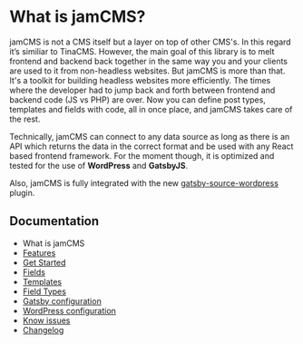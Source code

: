 # What is jamCMS?

jamCMS is not a CMS itself but a layer on top of other CMS's. In this regard it’s similiar to TinaCMS. However, the main goal of this library is to melt frontend and backend back together in the same way you and your clients are used to it from non-headless websites.
But jamCMS is more than that. It's a toolkit for building headless websites more efficiently. The times where the developer had to jump back and forth between frontend and backend code (JS vs PHP) are over. Now you can define post types, templates and fields with code, all in once place, and jamCMS takes care of the rest.

Technically, jamCMS can connect to any data source as long as there is an API which returns the data in the correct format and be used with any React based frontend framework. For the moment though, it is optimized and tested for the use of **WordPress** and **GatsbyJS**.

Also, jamCMS is fully integrated with the new [gatsby-source-wordpress](https://www.gatsbyjs.com/plugins/gatsby-source-wordpress/) plugin.

## Documentation

- What is jamCMS
- [Features](https://github.com/robinzimmer1989/jam-cms/docs/features.md)
- [Get Started](https://github.com/robinzimmer1989/jam-cms/docs/get-started.md)
- [Fields](https://github.com/robinzimmer1989/jam-cms/docs/fields.md)
- [Templates](https://github.com/robinzimmer1989/jam-cms/docs/templates.md)
- [Field Types](https://github.com/robinzimmer1989/jam-cms/docs/field-types.md)
- [Gatsby configuration](https://github.com/robinzimmer1989/jam-cms/docs/gatsby-config.md)
- [WordPress configuration](https://github.com/robinzimmer1989/jam-cms/docs/wordpress-config.md)
- [Know issues](https://github.com/robinzimmer1989/jam-cms/docs/known-issues.md)
- [Changelog](https://github.com/robinzimmer1989/jam-cms/docs/changelog.md)
